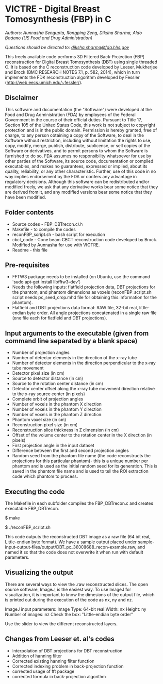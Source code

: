 
# VICTRE - Digital Breast Tomosynthesis (FBP) in C
*Authors: Aunnasha Sengupta, Rongping Zeng, Diksha Sharma, Aldo Badano (US Food and Drug Administration)*

*Questions should be directed to: diksha.sharma@fda.hhs.gov*

This freely available code performs 3D Filtered Back-Projection (FBP) reconstruction for Digital Breast Tomosynthesis (DBT) using single threaded C. 
It is based on the C reconstruction code developed by Leeser, Mukherjee and Brock (BMC RESEARCH NOTES 7.1, p. 582, 2014), 
which in turn implements the FDK reconstruction algorithm developed by Fessler (http://web.eecs.umich.edu/~fessler/).

Disclaimer
----------
This software and documentation (the "Software") were developed at the Food and Drug Administration (FDA) by employees of the Federal Government in the course of their official duties. Pursuant to Title 17, Section 105 of the United States Code, this work is not subject to copyright protection and is in the public domain. Permission is hereby granted, free of charge, to any person obtaining a copy of the Software, to deal in the Software without restriction, including without limitation the rights to use, copy, modify, merge, publish, distribute, sublicense, or sell copies of the Software or derivatives, and to permit persons to whom the Software is furnished to do so. FDA assumes no responsibility whatsoever for use by other parties of the Software, its source code, documentation or compiled executables, and makes no guarantees, expressed or implied, about its quality, reliability, or any other characteristic. Further, use of this code in no way implies endorsement by the FDA or confers any advantage in regulatory decisions. Although this software can be redistributed and/or modified freely, we ask that any derivative works bear some notice that they are derived from it, and any modified versions bear some notice that they have been modified. 

Folder contents
---------------

- Source codes - FBP_DBTrecon.c/.h
- Makefile - to compile the codes
- reconFBP_script.sh - bash script for execution
- cbct_code - Cone beam CBCT reconstruction code developed by Brock.  Modified by Aunnasha for use with VICTRE.
- Readme - this file

Pre-requisites
--------------

- FFTW3 package needs to be installed (on Ubuntu, use the command 'sudo apt-get install libfftw3-dev')
- Needs the following inputs: flatfield projection data, DBT projections for the phantom, and phantom dimensions as voxels (reconFBP_script.sh script needs pc_seed_crop.mhd file for obtaining this information for the phantom).
- Flatfield and DBT projections data format: RAW file, 32-bit real, little-endian byte order. All angle projections concatenated in a single raw file (one file each for flatfield and DBT projections).

Input arguments to the executable (given from command line separated by a blank space)
--------------------------------------------------------------------------------------
 
- Number of projection angles
- Number of detector elements in the direction of the x-ray tube
- Number of detector elements in the direction perpendicular to the x-ray tube movement
- Detector pixel size (in cm)
- Source to detector distance (in cm)
- Source to the rotation center distance (in cm) 
- Detector center offset along the x-ray tube movement direction relative to the x-ray source center (in pixels)
- Complete orbit of projection angles
- Number of voxels in the phantom X direction
- Number of voxels in the phantom Y direction
- Number of voxels in the phantom Z direction
- Phantom voxel size (in cm)
- Reconstruction pixel size (in cm)
- Reconstruction slice thickness in Z dimension (in cm)
- Offset of the volume center to the rotation center in the X direction (in pixels)
- First projection angle in the input dataset
- Difference between the first and second projection angles
- Random seed from the phantom file name (the code reconstructs the projections for this particular phantom)- this is a unique number per phantom and is used as the initial random seed for its generation. This is saved in the phantom file name and is used to tell the ROI extraction code which phantom to process.

Executing the code
-------------------

The Makefile in each subfolder compiles the FBP_DBTrecon.c and creates executable FBP_DBTrecon. 

$ make

$ ./reconFBP_script.sh 

This code outputs the reconstructed DBT image as a raw file (64 bit real, Little-endian byte format). 
We have a sample output placed under sample-input-output-files/output/DBT_pc_36008688_recon-example.raw, and named it so that the code does not overwrite it when run with default parameters.

Visualizing the output
----------------------

There are several ways to view the .raw reconstructed slices. The open source software, ImageJ, is the easiest way. 
To use ImageJ for visualization, it is important to know the dimesions of the output file, which is printed out during the execution of the code as nx, ny and nz. 

ImageJ input parameters: 
Image Type: 64-bit real
Width: nx
Height: ny
Number of images: nz
Check the box: "Little-endian byte order"

Use the slider to view the different reconstructed layers.

Changes from Leeser et. al's codes
----------------------------------

- Interpolation of DBT projections for DBT reconstruction
- Addition of hanning filter
- Corrected existing hanning filter function
- Corrected indexing problem in back-projection function
- corrected usage of fft package
- corrected formula in back-projection algorithm



